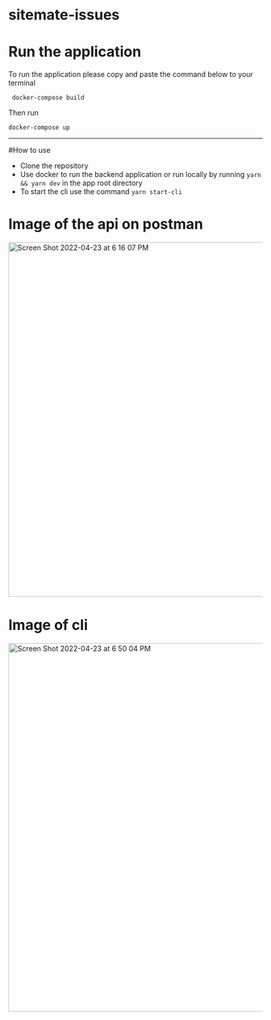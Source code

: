 # sitemate-issues

# Run the application
To run the application please copy and paste the command below to your terminal


` docker-compose build`

Then run

`docker-compose up `

---
#How to use

- Clone the repository
- Use docker to run the backend application or run locally by running `yarn && yarn dev` in the app root directory
- To start the cli use the command `yarn start-cli`

# Image of the api on postman
<img width="701" alt="Screen Shot 2022-04-23 at 6 16 07 PM" src="https://user-images.githubusercontent.com/61208493/164947781-0e8d7cfe-4a17-4cd3-a0c4-fcf5c498217c.png">

# Image of cli
<img width="729" alt="Screen Shot 2022-04-23 at 6 50 04 PM" src="https://user-images.githubusercontent.com/61208493/164948559-a6143b70-23ee-4659-bf78-195454b7405e.png">
